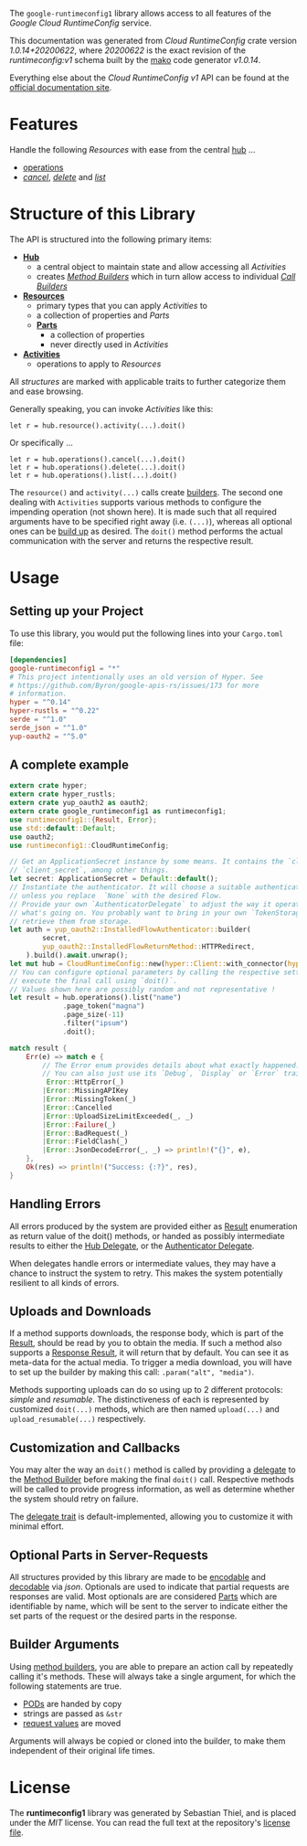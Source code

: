 <!---
DO NOT EDIT !
This file was generated automatically from 'src/mako/api/README.md.mako'
DO NOT EDIT !
-->
The `google-runtimeconfig1` library allows access to all features of the *Google Cloud RuntimeConfig* service.

This documentation was generated from *Cloud RuntimeConfig* crate version *1.0.14+20200622*, where *20200622* is the exact revision of the *runtimeconfig:v1* schema built by the [mako](http://www.makotemplates.org/) code generator *v1.0.14*.

Everything else about the *Cloud RuntimeConfig* *v1* API can be found at the
[official documentation site](https://cloud.google.com/deployment-manager/runtime-configurator/).
# Features

Handle the following *Resources* with ease from the central [hub](https://docs.rs/google-runtimeconfig1/1.0.14+20200622/google_runtimeconfig1/CloudRuntimeConfig) ... 

* [operations](https://docs.rs/google-runtimeconfig1/1.0.14+20200622/google_runtimeconfig1/api::Operation)
 * [*cancel*](https://docs.rs/google-runtimeconfig1/1.0.14+20200622/google_runtimeconfig1/api::OperationCancelCall), [*delete*](https://docs.rs/google-runtimeconfig1/1.0.14+20200622/google_runtimeconfig1/api::OperationDeleteCall) and [*list*](https://docs.rs/google-runtimeconfig1/1.0.14+20200622/google_runtimeconfig1/api::OperationListCall)




# Structure of this Library

The API is structured into the following primary items:

* **[Hub](https://docs.rs/google-runtimeconfig1/1.0.14+20200622/google_runtimeconfig1/CloudRuntimeConfig)**
    * a central object to maintain state and allow accessing all *Activities*
    * creates [*Method Builders*](https://docs.rs/google-runtimeconfig1/1.0.14+20200622/google_runtimeconfig1/client::MethodsBuilder) which in turn
      allow access to individual [*Call Builders*](https://docs.rs/google-runtimeconfig1/1.0.14+20200622/google_runtimeconfig1/client::CallBuilder)
* **[Resources](https://docs.rs/google-runtimeconfig1/1.0.14+20200622/google_runtimeconfig1/client::Resource)**
    * primary types that you can apply *Activities* to
    * a collection of properties and *Parts*
    * **[Parts](https://docs.rs/google-runtimeconfig1/1.0.14+20200622/google_runtimeconfig1/client::Part)**
        * a collection of properties
        * never directly used in *Activities*
* **[Activities](https://docs.rs/google-runtimeconfig1/1.0.14+20200622/google_runtimeconfig1/client::CallBuilder)**
    * operations to apply to *Resources*

All *structures* are marked with applicable traits to further categorize them and ease browsing.

Generally speaking, you can invoke *Activities* like this:

```Rust,ignore
let r = hub.resource().activity(...).doit()
```

Or specifically ...

```ignore
let r = hub.operations().cancel(...).doit()
let r = hub.operations().delete(...).doit()
let r = hub.operations().list(...).doit()
```

The `resource()` and `activity(...)` calls create [builders][builder-pattern]. The second one dealing with `Activities` 
supports various methods to configure the impending operation (not shown here). It is made such that all required arguments have to be 
specified right away (i.e. `(...)`), whereas all optional ones can be [build up][builder-pattern] as desired.
The `doit()` method performs the actual communication with the server and returns the respective result.

# Usage

## Setting up your Project

To use this library, you would put the following lines into your `Cargo.toml` file:

```toml
[dependencies]
google-runtimeconfig1 = "*"
# This project intentionally uses an old version of Hyper. See
# https://github.com/Byron/google-apis-rs/issues/173 for more
# information.
hyper = "^0.14"
hyper-rustls = "^0.22"
serde = "^1.0"
serde_json = "^1.0"
yup-oauth2 = "^5.0"
```

## A complete example

```Rust
extern crate hyper;
extern crate hyper_rustls;
extern crate yup_oauth2 as oauth2;
extern crate google_runtimeconfig1 as runtimeconfig1;
use runtimeconfig1::{Result, Error};
use std::default::Default;
use oauth2;
use runtimeconfig1::CloudRuntimeConfig;

// Get an ApplicationSecret instance by some means. It contains the `client_id` and 
// `client_secret`, among other things.
let secret: ApplicationSecret = Default::default();
// Instantiate the authenticator. It will choose a suitable authentication flow for you, 
// unless you replace  `None` with the desired Flow.
// Provide your own `AuthenticatorDelegate` to adjust the way it operates and get feedback about 
// what's going on. You probably want to bring in your own `TokenStorage` to persist tokens and
// retrieve them from storage.
let auth = yup_oauth2::InstalledFlowAuthenticator::builder(
        secret,
        yup_oauth2::InstalledFlowReturnMethod::HTTPRedirect,
    ).build().await.unwrap();
let mut hub = CloudRuntimeConfig::new(hyper::Client::with_connector(hyper::net::HttpsConnector::new(hyper_rustls::TlsClient::new())), auth);
// You can configure optional parameters by calling the respective setters at will, and
// execute the final call using `doit()`.
// Values shown here are possibly random and not representative !
let result = hub.operations().list("name")
             .page_token("magna")
             .page_size(-11)
             .filter("ipsum")
             .doit();

match result {
    Err(e) => match e {
        // The Error enum provides details about what exactly happened.
        // You can also just use its `Debug`, `Display` or `Error` traits
         Error::HttpError(_)
        |Error::MissingAPIKey
        |Error::MissingToken(_)
        |Error::Cancelled
        |Error::UploadSizeLimitExceeded(_, _)
        |Error::Failure(_)
        |Error::BadRequest(_)
        |Error::FieldClash(_)
        |Error::JsonDecodeError(_, _) => println!("{}", e),
    },
    Ok(res) => println!("Success: {:?}", res),
}

```
## Handling Errors

All errors produced by the system are provided either as [Result](https://docs.rs/google-runtimeconfig1/1.0.14+20200622/google_runtimeconfig1/client::Result) enumeration as return value of
the doit() methods, or handed as possibly intermediate results to either the 
[Hub Delegate](https://docs.rs/google-runtimeconfig1/1.0.14+20200622/google_runtimeconfig1/client::Delegate), or the [Authenticator Delegate](https://docs.rs/yup-oauth2/*/yup_oauth2/trait.AuthenticatorDelegate.html).

When delegates handle errors or intermediate values, they may have a chance to instruct the system to retry. This 
makes the system potentially resilient to all kinds of errors.

## Uploads and Downloads
If a method supports downloads, the response body, which is part of the [Result](https://docs.rs/google-runtimeconfig1/1.0.14+20200622/google_runtimeconfig1/client::Result), should be
read by you to obtain the media.
If such a method also supports a [Response Result](https://docs.rs/google-runtimeconfig1/1.0.14+20200622/google_runtimeconfig1/client::ResponseResult), it will return that by default.
You can see it as meta-data for the actual media. To trigger a media download, you will have to set up the builder by making
this call: `.param("alt", "media")`.

Methods supporting uploads can do so using up to 2 different protocols: 
*simple* and *resumable*. The distinctiveness of each is represented by customized 
`doit(...)` methods, which are then named `upload(...)` and `upload_resumable(...)` respectively.

## Customization and Callbacks

You may alter the way an `doit()` method is called by providing a [delegate](https://docs.rs/google-runtimeconfig1/1.0.14+20200622/google_runtimeconfig1/client::Delegate) to the 
[Method Builder](https://docs.rs/google-runtimeconfig1/1.0.14+20200622/google_runtimeconfig1/client::CallBuilder) before making the final `doit()` call. 
Respective methods will be called to provide progress information, as well as determine whether the system should 
retry on failure.

The [delegate trait](https://docs.rs/google-runtimeconfig1/1.0.14+20200622/google_runtimeconfig1/client::Delegate) is default-implemented, allowing you to customize it with minimal effort.

## Optional Parts in Server-Requests

All structures provided by this library are made to be [encodable](https://docs.rs/google-runtimeconfig1/1.0.14+20200622/google_runtimeconfig1/client::RequestValue) and 
[decodable](https://docs.rs/google-runtimeconfig1/1.0.14+20200622/google_runtimeconfig1/client::ResponseResult) via *json*. Optionals are used to indicate that partial requests are responses 
are valid.
Most optionals are are considered [Parts](https://docs.rs/google-runtimeconfig1/1.0.14+20200622/google_runtimeconfig1/client::Part) which are identifiable by name, which will be sent to 
the server to indicate either the set parts of the request or the desired parts in the response.

## Builder Arguments

Using [method builders](https://docs.rs/google-runtimeconfig1/1.0.14+20200622/google_runtimeconfig1/client::CallBuilder), you are able to prepare an action call by repeatedly calling it's methods.
These will always take a single argument, for which the following statements are true.

* [PODs][wiki-pod] are handed by copy
* strings are passed as `&str`
* [request values](https://docs.rs/google-runtimeconfig1/1.0.14+20200622/google_runtimeconfig1/client::RequestValue) are moved

Arguments will always be copied or cloned into the builder, to make them independent of their original life times.

[wiki-pod]: http://en.wikipedia.org/wiki/Plain_old_data_structure
[builder-pattern]: http://en.wikipedia.org/wiki/Builder_pattern
[google-go-api]: https://github.com/google/google-api-go-client

# License
The **runtimeconfig1** library was generated by Sebastian Thiel, and is placed 
under the *MIT* license.
You can read the full text at the repository's [license file][repo-license].

[repo-license]: https://github.com/Byron/google-apis-rsblob/master/LICENSE.md
